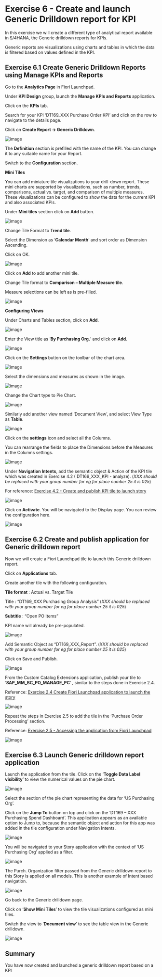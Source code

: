 # Exercise 6 - Create and launch Generic Drilldown report for KPI

In this exercise we will create a different type of analytical report available in S/4HANA, the Generic drilldown reports for KPIs.

Generic reports are visualizations using charts and tables in which the data is filtered based on values defined in the KPI.


## Exercise 6.1	Create Generic Drilldown Reports using Manage KPIs and Reports


Go to the **Analytics Page** in Fiori Launchpad.

Under **KPI Design** group, launch the **Manage KPIs and Reports** application.

Click on the **KPIs** tab.

Search for your KPI ‘DT169_XXX Purchase Order KPI’ and click on the row to navigate to the details page.

Click on **Create Report -> Generic Drilldown**. 

![image](https://github.com/SAP-samples/teched2023-DT169/assets/145970887/36b3ed88-6eb9-4e21-8ec4-7ac68944854f)


The **Definition** section is prefilled with the name of the KPI. You can change it to any suitable name for your Report. 

Switch to the **Configuration** section. 

**Mini Tiles**

You can add miniature tile visualizations to your drill-down report. These mini charts are supported by visualizations, such as number, trends, comparisons, actual vs. target, and comparison of multiple measures. These visualizations can be configured to show the data for the current KPI and also associated KPIs. 

Under **Mini tiles** section click on **Add** button.

![image](https://github.com/SAP-samples/teched2023-DT169/assets/145970887/296141c9-0605-437e-9a84-8f3fee7ac4da)


Change Tile Format to **Trend tile**.

Select the Dimension as ‘**Calendar Month**’ and sort order as Dimension Ascending.

Click on OK.  

![image](https://github.com/SAP-samples/teched2023-DT169/assets/145970887/bcabb0d6-9960-4cc5-a330-e24506391e7f)


Click on **Add** to add another mini tile.

Change Tile format to **Comparison – Multiple Measure tile**. 

Measure selections can be left as is pre-filled. 

![image](https://github.com/SAP-samples/teched2023-DT169/assets/145970887/efed7df5-2c46-453d-8a9a-aa68340e1e46)



**Configuring Views**


Under Charts and Tables section, click on **Add**.  

![image](https://github.com/SAP-samples/teched2023-DT169/assets/145970887/58d6355a-70d1-4e3e-920d-d8fd524e01d0)

Enter the View title as ‘**By Purchasing Org.**’ and click on **Add**.

![image](https://github.com/SAP-samples/teched2023-DT169/assets/145970887/032580a2-1978-443a-ab9f-d35825a65b8e)


Click on the **Settings** button on the toolbar of the chart area.

![image](https://github.com/SAP-samples/teched2023-DT169/assets/145970887/60bf2d16-f912-4436-b654-b00a5ed57fa4)


Select the dimensions and measures as shown in the image. 

![image](https://github.com/SAP-samples/teched2023-DT169/assets/145970887/d2846841-790e-4177-8699-b54092451741)


Change the Chart type to Pie Chart.


![image](https://github.com/SAP-samples/teched2023-DT169/assets/145970887/be92454e-9be3-4e92-ba54-b1448d40206a)


Similarly add another view named ‘Document View’, and select View Type as **Table**.


![image](https://github.com/SAP-samples/teched2023-DT169/assets/145970887/eed74bd7-57be-4f7a-8fa6-14e3cb9c8065)


Click on the **settings** icon and select all the Columns. 

You can rearrange the fields to place the Dimensions before the Measures in the Columns settings.


![image](https://github.com/SAP-samples/teched2023-DT169/assets/145970887/897c60ed-93b6-4fc5-b4f6-77014e761f86)


Under **Navigation Intents**, add the semantic object & Action of the KPI tile which was created in Exercise 4.2 ( DT169_XXX_KPI - analyze).
(_XXX should be replaced with your group number for eg for place number 25 it is 025_)

For reference: [Exercise 4.2 - Create and publish KPI tile to launch story ](../ex4/README.md#exercise-42-create-and-publish-kpi-tile-to-launch-story)

![image](https://github.com/SAP-samples/teched2023-DT169/assets/145970887/f4414206-f539-4f6e-a475-35102f22cbc8)


Click on **Activate**. You will be navigated to the Display page. You can review the configuration here.


![image](https://github.com/SAP-samples/teched2023-DT169/assets/145970887/388c4e38-6162-40e6-a2d7-7f55a0ec6e31)


## Exercise 6.2	Create and publish application for Generic drilldown report

Now we will create a Fiori Launchpad tile to launch this Generic drilldown report. 

Click on **Applications** tab.

Create another tile with the following configuration.

**Tile format** : Actual vs. Target Tile

Title : “DT169_XXX Purchasing Group Analysis” (_XXX should be replaced with your group number for eg for place number 25 it is 025_)

**Subtitle** : “Open PO Items”  

KPI name will already be pre-populated.

![image](https://github.com/SAP-samples/teched2023-DT169/assets/145970887/a6af6a86-8641-4442-b4ec-9f59bdcf5988)

Add Semantic Object as “DT169_XXX_Report”. (_XXX should be replaced with your group number for eg for place number 25 it is 025_)

Click on Save and Publish. 


![image](https://github.com/SAP-samples/teched2023-DT169/assets/145970887/ac663881-dc52-4808-91e5-ba856af98bd0)


From the Custom Catalog Extensions application, publish your tile to ‘**SAP_MM_BC_PO_MANAGE_PC**’ , similar to the steps done in Exercise 2.4.

Reference: [Exercise 2.4 Create Fiori Launchpad application to launch the story](../ex2/README.md#exercise-24-create-fiori-launchpad-application-to-launch-the-story)

![image](https://github.com/SAP-samples/teched2023-DT169/assets/145970887/e5e13e2f-fa36-4257-84cd-0eea350625e0)



Repeat the steps in Exercise 2.5 to add the tile in the ‘Purchase Order Processing’ section. 

Reference: [Exercise 2.5 -  Accessing the application from Fiori Launchpad ](../ex2/README.md#exercise-25-accessing-the-application-from-fiori-launchpad)

![image](https://github.com/SAP-samples/teched2023-DT169/assets/145970887/1822f9e0-2b54-447d-8098-d00cb8c2b63c)


## Exercise 6.3	Launch Generic drilldown report application

Launch the application from the tile.
Click on the ‘**Toggle Data Label visibility**’ to view the numerical values on the pie chart.

![image](https://github.com/SAP-samples/teched2023-DT169/assets/145970887/f361d9f4-5098-4c31-8b0a-5bf3da45bdca)


Select the section of the pie chart representing the data for ‘US Purchasing Org’.

Click on the **Jump To** button on top and click on the ‘DT169 – XXX Purchasing Spend Dashboard’. This application appears as an available option to Jump to, because the semantic object and action for this app was added in the tile configuration under Navigation Intents.

![image](https://github.com/SAP-samples/teched2023-DT169/assets/145970887/bd3da71b-6e6d-4705-8ea3-ee462ac153d2)


You will be navigated to your Story application with the context of ‘US Purchasing Org’ applied as a filter.

![image](https://github.com/SAP-samples/teched2023-DT169/assets/145970887/33918e32-4640-453b-bf4d-99d019e256da)


The Purch. Organization filter passed from the Generic drilldown report to this Story is applied on all models. This is another example of Intent based navigation.

![image](https://github.com/SAP-samples/teched2023-DT169/assets/145970887/f2d0227e-c60c-495d-9408-62e916b2693f)

Go back to the Generic drilldown page.

Click on ‘**Show Mini Tiles**’ to view the tile visualizations configured as mini tiles.

Switch the view to ‘**Document view**’ to see the table view in the Generic drilldown. 

![image](https://github.com/SAP-samples/teched2023-DT169/assets/145970887/91596055-6a81-4168-820b-554b752b33e6)




## Summary


You have now created and launched a generic drilldown report based on a KPI




